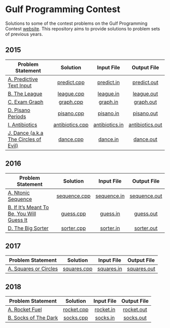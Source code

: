 # Gulf Programming Contest

Solutions to some of the contest problems on the Gulf Programming Contest [website](http://www.gulfpc.org "GPC"). This repository aims to provide solutions to problem sets of previous years.



## 2015

| Problem Statement | Solution | Input File | Output File |
|-------------------|:--------:|:----------:|:-----------:|
| [A. Predictive Text Input] | [predict.cpp] | [predict.in] | [predict.out] |
| [B. The League] | [league.cpp] | [league.in] | [league.out] |
| [C. Exam Graph] | [graph.cpp] | [graph.in] | [graph.out] |
| [D. Pisano Periods] | [pisano.cpp] | [pisano.in] | [pisano.out] |
| [I. Antibiotics] | [antibiotics.cpp] | [antibiotics.in] | [antibiotics.out] |
| [J. Dance (a.k.a The Circles of Evil)] | [dance.cpp] | [dance.in] | [dance.out] |



## 2016

| Problem Statement | Solution | Input File | Output File |
|-------------------|:--------:|:----------:|:-----------:|
| [A. Ntonic Sequence] | [sequence.cpp] | [sequence.in] | [sequence.out] |
| [B. If It’s Meant To Be, You Will Guess It] | [guess.cpp] | [guess.in] | [guess.out] |
| [D. The Big Sorter] | [sorter.cpp] | [sorter.in] | [sorter.out] |



## 2017

| Problem Statement | Solution | Input File | Output File |
|-------------------|:--------:|:----------:|:-----------:|
| [A. Squares or Circles] | [squares.cpp] | [squares.in] | [squares.out] |



## 2018

| Problem Statement | Solution | Input File | Output File |
|-------------------|:--------:|:----------:|:-----------:|
| [A. Rocket Fuel] | [rocket.cpp] | [rocket.in] | [rocket.out] |
| [B. Socks of The Dark] | [socks.cpp] | [socks.in] | [socks.out] |



[//]: # (2015)

[A. Predictive Text Input]: 2015/predict/Predictive%20Text%20Input.pdf
[predict.cpp]: 2015/predict/predict.cpp
[predict.in]: 2015/predict/predict.in
[predict.out]: 2015/predict/predict.out

[B. The League]: 2015/league/The%20League.pdf
[league.cpp]: 2015/league/league.cpp
[league.in]: 2015/league/league.in
[league.out]: 2015/league/league.out

[C. Exam Graph]: 2015/graph/Exam%20Graph.pdf
[graph.cpp]: 2015/graph/graph.cpp
[graph.in]: 2015/graph/graph.in
[graph.out]: 2015/graph/graph.out

[D. Pisano Periods]: 2015/pisano/Pisano%20Periods.pdf
[pisano.cpp]: 2015/pisano/pisano.cpp
[pisano.in]: 2015/pisano/pisano.in
[pisano.out]: 2015/pisano/pisano.out

[I. Antibiotics]: 2015/antibiotics/Antibiotics.pdf
[antibiotics.cpp]: 2015/antibiotics/antibiotics.cpp
[antibiotics.in]: 2015/antibiotics/antibiotics.in
[antibiotics.out]: 2015/antibiotics/antibiotics.out

[J. Dance (a.k.a The Circles of Evil)]: 2015/dance/Dance%20(a.k.a%20The%20Circles%20of%20Evil).pdf
[dance.cpp]: 2015/dance/dance.cpp
[dance.in]: 2015/dance/dance.in
[dance.out]: 2015/dance/dance.out



[//]: # (2016)

[A. Ntonic Sequence]: 2016/sequence/Ntonic%20Sequence.pdf
[sequence.cpp]: 2016/sequence/sequence.cpp
[sequence.in]: 2016/sequence/sequence.in
[sequence.out]: 2016/sequence/sequence.out

[B. If It’s Meant To Be, You Will Guess It]: 2016/guess/If%20It’s%20Meant%20To%20Be,%20You%20Will%20Guess%20It.pdf
[guess.cpp]: 2016/guess/guess.cpp
[guess.in]: 2016/guess/guess.in
[guess.out]: 2016/guess/guess.out

[D. The Big Sorter]: 2016/sorter/The%20Big%20Sorter.pdf
[sorter.cpp]: 2016/sorter/sorter.cpp
[sorter.in]: 2016/sorter/sorter.in
[sorter.out]: 2016/sorter/sorter.out



[//]: # (2017)

[A. Squares or Circles]: 2017/squares/Squares%20or%20Circles.pdf
[squares.cpp]: 2017/squares/squares.cpp
[squares.in]: 2017/squares/squares.in
[squares.out]: 2017/squares/squares.out



[//]: # (2018)

[A. Rocket Fuel]: 2018/rocket/Rocket%20Fuel.pdf
[rocket.cpp]: 2018/rocket/rocket.cpp
[rocket.in]: 2018/rocket/rocket.in
[rocket.out]: 2018/rocket/rocket.out

[B. Socks of The Dark]: 2018/socks/Socks%20of%20The%20Dark.pdf
[socks.cpp]: 2018/socks/socks.cpp
[socks.in]: 2018/socks/socks.in
[socks.out]: 2018/socks/socks.out
